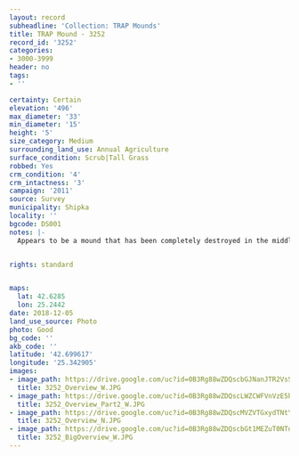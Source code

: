 ```yaml
---
layout: record
subheadline: 'Collection: TRAP Mounds'
title: TRAP Mound - 3252
record_id: '3252'
categories:
- 3000-3999
header: no
tags:
- ''

certainty: Certain
elevation: '496'
max_diameter: '33'
min_diameter: '15'
height: '5'
size_category: Medium
surrounding_land_use: Annual Agriculture
surface_condition: Scrub|Tall Grass
robbed: Yes
crm_condition: '4'
crm_intactness: '3'
campaign: '2011'
source: Survey
municipality: Shipka
locality: ''
bgcode: DS001
notes: |-
  Appears to be a mound that has been completely destroyed in the middle. Surrounded by a lot of stones, covered in bush.


rights: standard


maps:
  lat: 42.6285
  lon: 25.2442
date: 2018-12-05
land_use_source: Photo
photo: Good
bg_code: ''
akb_code: ''
latitude: '42.699617'
longitude: '25.342905'
images:
- image_path: https://drive.google.com/uc?id=0B3Rg88wZDQscbGJNanJTR2VsSU0
  title: 3252_Overview_W.JPG
- image_path: https://drive.google.com/uc?id=0B3Rg88wZDQscLWZCWFVnVzE5bms
  title: 3252_Overview_Part2_W.JPG
- image_path: https://drive.google.com/uc?id=0B3Rg88wZDQscMVZVTGxydTNtYTA
  title: 3252_Overview_N.JPG
- image_path: https://drive.google.com/uc?id=0B3Rg88wZDQscbGt1MEZuT0NTdTg
  title: 3252_BigOverview_W.JPG
---
```


